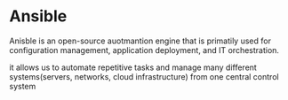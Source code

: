 # Ansible

Anisble is an open-source auotmantion engine that is primatily used for configuration management, application deployment, and IT orchestration.

it allows us to automate repetitive tasks and manage many different systems(servers, networks, cloud infrastructure) from one central control system




